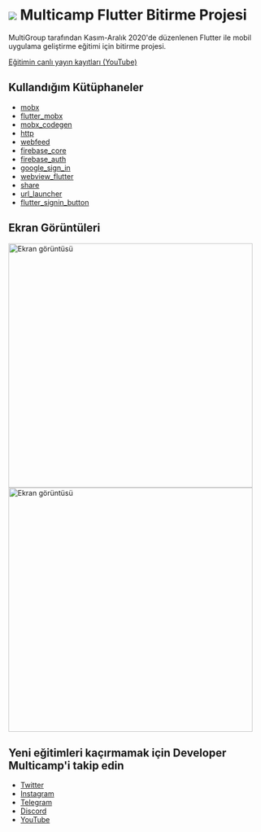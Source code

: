 # ![](https://raw.githubusercontent.com/osmannyildiz/multicamp-kotlin-bitirme-projesi/master/img/google_code_24.png) Multicamp Flutter Bitirme Projesi
MultiGroup tarafından Kasım-Aralık 2020'de düzenlenen Flutter ile mobil uygulama geliştirme eğitimi için bitirme projesi.

[Eğitimin canlı yayın kayıtları (YouTube)](https://www.youtube.com/playlist?list=PLZj2Q42tw-68zEBhpO_2mwX-1roiSvEHd)


## Kullandığım Kütüphaneler
- [mobx](https://pub.dev/packages/mobx)
- [flutter_mobx](https://pub.dev/packages/flutter_mobx)
- [mobx_codegen](https://pub.dev/packages/mobx_codegen)
- [http](https://pub.dev/packages/http)
- [webfeed](https://pub.dev/packages/webfeed)
- [firebase_core](https://pub.dev/packages/firebase_core)
- [firebase_auth](https://pub.dev/packages/firebase_auth)
- [google_sign_in](https://pub.dev/packages/google_sign_in)
- [webview_flutter](https://pub.dev/packages/webview_flutter)
- [share](https://pub.dev/packages/share)
- [url_launcher](https://pub.dev/packages/url_launcher)
- [flutter_signin_button](https://pub.dev/packages/flutter_signin_button)


## Ekran Görüntüleri
<img src="https://raw.githubusercontent.com/osmannyildiz/multicamp-kotlin-bitirme-projesi/master/img/screenshots/screenshot1.jpg" alt="Ekran görüntüsü" height="480"> <img src="https://raw.githubusercontent.com/osmannyildiz/multicamp-kotlin-bitirme-projesi/master/img/screenshots/screenshot2.jpg" alt="Ekran görüntüsü" height="480">


## Yeni eğitimleri kaçırmamak için Developer Multicamp'i takip edin
- [Twitter](https://twitter.com/devmulticamp)
- [Instagram](https://www.instagram.com/developermulticamp/)
- [Telegram](https://t.me/developermulticamp)
- [Discord](https://discord.gg/FXknEkP)
- [YouTube](https://www.youtube.com/channel/UCo8vjYW1ZEzhREWZBRihRRg)

